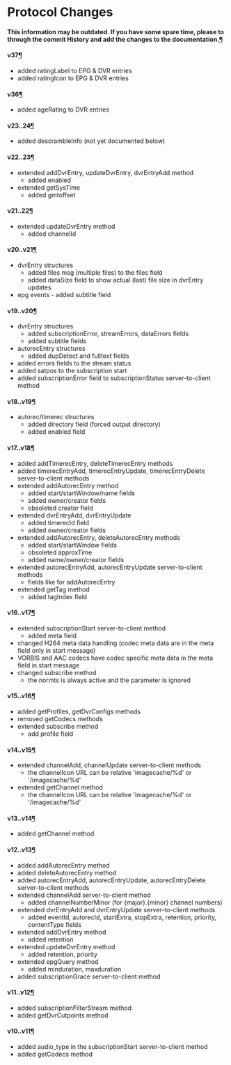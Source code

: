 # Protocol Changes



#### This information may be outdated. If you have some spare time, please to through the commit History and add the changes to the documentation.[¶](broken-reference)

#### v37[¶](broken-reference)

* added ratingLabel to EPG & DVR entries
* added ratingIcon to EPG & DVR entries

#### v36[¶](broken-reference)

* added ageRating to DVR entries

#### v23..24[¶](broken-reference)

* added descrambleInfo (not yet documented below)

#### v22..23[¶](broken-reference)

* extended addDvrEntry, updateDvrEntry, dvrEntryAdd method
  * added enabled
* extended getSysTime
  * added gmtoffset

#### v21..22[¶](broken-reference)

* extended updateDvrEntry method
  * added channelId

#### v20..v21[¶](broken-reference)

* dvrEntry structures
  * added files msg (multiple files) to the files field
  * added dataSize field to show actual (last) file size in dvrEntry updates
* epg events - added subtitle field

#### v19..v20[¶](broken-reference)

* dvrEntry structures
  * added subscriptionError, streamErrors, dataErrors fields
  * added subtitle fields
* autorecEntry structures
  * added dupDetect and fulltext fields
* added errors fields to the stream status
* added satpos to the subscription start
* added subscriptionError field to subscriptionStatus server-to-client method

#### v18..v19[¶](broken-reference)

* autorec/timerec structures
  * added directory field (forced output directory)
  * added enabled field

#### v17..v18[¶](broken-reference)

* added addTimerecEntry, deleteTimerecEntry methods
* added timerecEntryAdd, timerecEntryUpdate, timerecEntryDelete server-to-client methods
* extended addAutorecEntry method
  * added start/startWindow/name fields
  * added owner/creator fields
  * obsoleted creator field
* extended dvrEntryAdd, dvrEntryUpdate
  * added timerecId field
  * added owner/creator fields
* extended addAutorecEntry, deleteAutorecEntry methods
  * added start/startWindow fields
  * obsoleted approxTime
  * added name/owner/creator fields
* extended autorecEntryAdd, autorecEntryUpdate server-to-client methods
  * fields like for addAutorecEntry
* extended getTag method
  * added tagIndex field

#### v16..v17[¶](broken-reference)

* extended subscriptionStart server-to-client method
  * added meta field
* changed H264 meta data handling (codec meta data are in the meta field only in start message)
* VORBIS and AAC codecs have codec specific meta data in the meta field in start message
* changed subscribe method
  * the normts is always active and the parameter is ignored

#### v15..v16[¶](broken-reference)

* added getProfiles, getDvrConfigs methods
* removed getCodecs methods
* extended subscribe method
  * add profile field

#### v14..v15[¶](broken-reference)

* extended channelAdd, channelUpdate server-to-client methods
  * the channelIcon URL can be relative 'imagecache/%d' or '/imagecache/%d'
* extended getChannel method
  * the channelIcon URL can be relative 'imagecache/%d' or '/imagecache/%d'

#### v13..v14[¶](broken-reference)

* added getChannel method

#### v12..v13[¶](broken-reference)

* added addAutorecEntry method
* added deleteAutorecEntry method
* added autorecEntryAdd, autorecEntryUpdate, autorecEntryDelete server-to-client methods
* extended channelAdd server-to-client method
  * added channelNumberMinor (for {major}.{minor} channel numbers)
* extended dvrEntryAdd and dvrEntryUpdate server-to-client methods
  * added eventId, autorecId, startExtra, stopExtra, retention, priority, contentType fields
* extended addDvrEntry method
  * added retention
* extended updateDvrEntry method
  * added retention, priority
* extended epgQuery method
  * added minduration, maxduration
* added subscriptionGrace server-to-client method

#### v11..v12[¶](broken-reference)

* added subscriptionFilterStream method
* added getDvrCutpoints method

#### v10..v11[¶](broken-reference)

* added audio\_type in the subscriptionStart server-to-client method
* added getCodecs method

